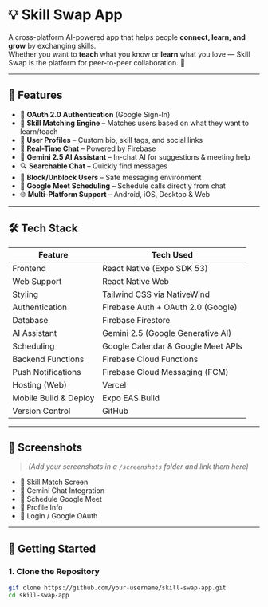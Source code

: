 # 💡 Skill Swap App

A cross-platform AI-powered app that helps people **connect, learn, and grow** by exchanging skills.  
Whether you want to **teach** what you know or **learn** what you love — Skill Swap is the platform for peer-to-peer collaboration. 🤝

---

## 🚀 Features

- 🔐 **OAuth 2.0 Authentication** (Google Sign-In)
- 🧠 **Skill Matching Engine** – Matches users based on what they want to learn/teach
- 👤 **User Profiles** – Custom bio, skill tags, and social links
- 💬 **Real-Time Chat** – Powered by Firebase
- 🤖 **Gemini 2.5 AI Assistant** – In-chat AI for suggestions & meeting help
- 🔍 **Searchable Chat** – Quickly find messages
- 🚫 **Block/Unblock Users** – Safe messaging environment
- 📅 **Google Meet Scheduling** – Schedule calls directly from chat
- 🌐 **Multi-Platform Support** – Android, iOS, Desktop & Web

---

## 🛠️ Tech Stack

| Feature                | Tech Used                               |
|------------------------|------------------------------------------|
| Frontend               | React Native (Expo SDK 53)               |
| Web Support            | React Native Web                         |
| Styling                | Tailwind CSS via NativeWind              |
| Authentication         | Firebase Auth + OAuth 2.0 (Google)       |
| Database               | Firebase Firestore                       |
| AI Assistant           | Gemini 2.5 (Google Generative AI)        |
| Scheduling             | Google Calendar & Google Meet APIs       |
| Backend Functions      | Firebase Cloud Functions                 |
| Push Notifications     | Firebase Cloud Messaging (FCM)           |
| Hosting (Web)          | Vercel                                   |
| Mobile Build & Deploy  | Expo EAS Build                           |
| Version Control        | GitHub                                   |

---

## 📸 Screenshots

> *(Add your screenshots in a `/screenshots` folder and link them here)*

- 🧠 Skill Match Screen  
- 💬 Gemini Chat Integration  
- 📅 Schedule Google Meet  
- 👤 Profile Info  
- 🔐 Login / Google OAuth

---

## 🧪 Getting Started

### 1. Clone the Repository

```bash
git clone https://github.com/your-username/skill-swap-app.git
cd skill-swap-app
